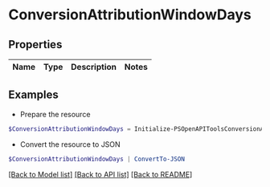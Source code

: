 # ConversionAttributionWindowDays
## Properties

Name | Type | Description | Notes
------------ | ------------- | ------------- | -------------

## Examples

- Prepare the resource
```powershell
$ConversionAttributionWindowDays = Initialize-PSOpenAPIToolsConversionAttributionWindowDays 
```

- Convert the resource to JSON
```powershell
$ConversionAttributionWindowDays | ConvertTo-JSON
```

[[Back to Model list]](../README.md#documentation-for-models) [[Back to API list]](../README.md#documentation-for-api-endpoints) [[Back to README]](../README.md)

